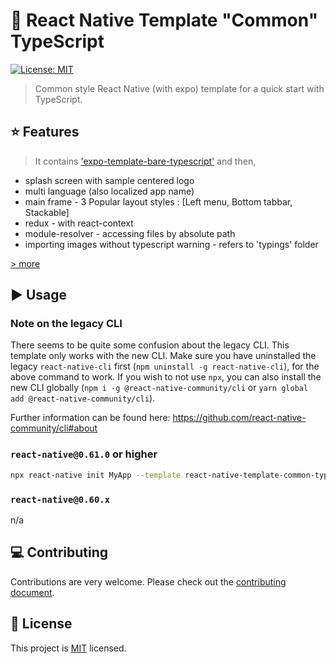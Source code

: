 # :space_invader: React Native Template "Common" TypeScript

<p>
  <a href="https://github.com/yangga/react-native-template-common-typescript/blob/master/LICENSE">
    <img alt="License: MIT" src="https://img.shields.io/badge/License-MIT-yellow.svg" target="_blank" />
  </a>
</p>

> Common style React Native (with expo) template for a quick start with TypeScript.

## :star: Features

> It contains ['expo-template-bare-typescript'](https://github.com/expo/expo/tree/master/templates/expo-template-bare-typescript) and then,

- splash screen with sample centered logo
- multi language (also localized app name)
- main frame - 3 Popular layout styles : [Left menu, Bottom tabbar, Stackable]
- redux - with react-context
- module-resolver - accessing files by absolute path
- importing images without typescript warning - refers to 'typings' folder

[> more](template/README.md)

## :arrow_forward: Usage

### Note on the legacy CLI

There seems to be quite some confusion about the legacy CLI. This template only works with the new CLI. Make sure you have uninstalled the legacy `react-native-cli` first (`npm uninstall -g react-native-cli`), for the above command to work. If you wish to not use `npx`, you can also install the new CLI globally (`npm i -g @react-native-community/cli` or `yarn global add @react-native-community/cli`).

Further information can be found here: https://github.com/react-native-community/cli#about

### `react-native@0.61.0` or higher

```sh
npx react-native init MyApp --template react-native-template-common-typescript
```

### `react-native@0.60.x`

n/a

## :computer: Contributing

Contributions are very welcome. Please check out the [contributing document](CONTRIBUTING.md).

## :bookmark: License

This project is [MIT](LICENSE) licensed.
